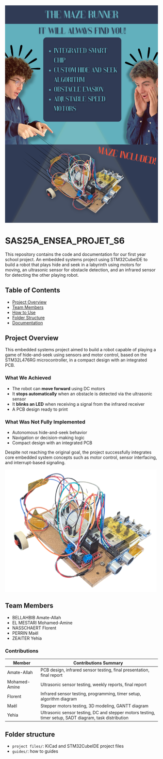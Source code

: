 ![Project Poster](images/poster.png)

# SAS25A_ENSEA_PROJET_S6

This repository contains the code and documentation for our first year school project. An embedded systems project using STM32CubeIDE to build a robot that plays hide and seek in a labyrinth using motors for moving, an ultrasonic sensor for obstacle detection, and an infrared sensor for detecting the other playing robot.

## Table of Contents
- [Project Overview](#project-overview)
- [Team Members](#team-members)
- [How to Use](#how-to-use)
- [Folder Structure](#folder-structure)
- [Documentation](#documentation)


## Project Overview

This embedded systems project aimed to build a robot capable of playing a game of hide-and-seek using sensors and motor control, based on the STM32L476RG microcontroller, in a compact design with an integrated PCB.

### What We Achieved
- The robot can **move forward** using DC motors
- It **stops automatically** when an obstacle is detected via the ultrasonic sensor
- It **blinks an LED** when receiving a signal from the infrared receiver
- A PCB design ready to print

### What Was Not Fully Implemented
- Autonomous hide-and-seek behavior
- Navigation or decision-making logic
- Compact design with an integrated PCB

Despite not reaching the original goal, the project successfully integrates core embedded system concepts such as motor control, sensor interfacing, and interrupt-based signaling.

![Project Prototype](images/prototype.png)

## Team Members

- BELLAHBIB Amate-Allah 
- EL MESTARI Mohamed-Amine 
- NASSCHAERT Florent 
- PERRIN Maël 
- ZEAITER Yehia 

### Contributions

| Member       | Contributions Summary                                                                                   |                    
|--------------|---------------------------------------------------------------------------------------------------------|
| Amate-Allah  | PCB design, infrared sensor testing, final presentation, final report                                   |
| Mohamed-Amine| Ultrasonic sensor testing, weekly reports, final report                                                 |
| Florent      | Infrared sensor testing, programming, timer setup, algorithm diagram                                    |
| Maël         | Stepper motors testing, 3D modeling, GANTT diagram                                                      |
| Yehia        | Ultrasonic sensor testing, DC and stepper motors testing, timer setup, SADT diagram, task distribution  |

## Folder structure
- `project files/`: KiCad and STM32CubeIDE project files
- `guides/`: how to guides











